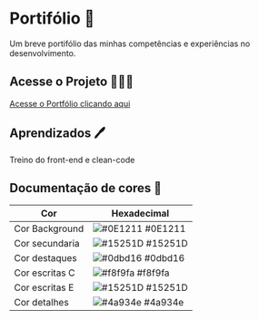 
# Portifólio 📖

Um breve portifólio das minhas competências e experiências no desenvolvimento.


## Acesse o Projeto 👨🏻‍💻

[Acesse o Portfólio clicando aqui](https://nickolasmendes.github.io/portfolio/)
## Aprendizados 🖊

Treino do front-end e clean-code 

## Documentação de cores 🎨
| Cor               | Hexadecimal                                                |
| ----------------- | ---------------------------------------------------------------- |
| Cor Background    | ![#0E1211](https://via.placeholder.com/10/0E1211?text=+) #0E1211 |
| Cor secundaria    | ![#15251D](https://via.placeholder.com/10/15251D?text=+) #15251D |
| Cor destaques     | ![#0dbd16](https://via.placeholder.com/10/0dbd16?text=+) #0dbd16 |
| Cor escritas C    | ![#f8f9fa](https://via.placeholder.com/10/f8f9fa?text=+) #f8f9fa |
| Cor escritas E    | ![#15251D](https://via.placeholder.com/10/15251D?text=+) #15251D |
| Cor detalhes      | ![#4a934e](https://via.placeholder.com/10/4a934e?text=+) #4a934e |
